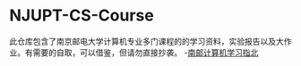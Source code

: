 # NJUPT-CS-Course
此仓库包含了南京邮电大学计算机专业多门课程的的学习资料，实验报告以及大作业。有需要的自取，可以借鉴，但请勿直接抄袭。
-[南邮计算机学习指北](https://blog.csdn.net/qq_45755302/article/details/129734138)
